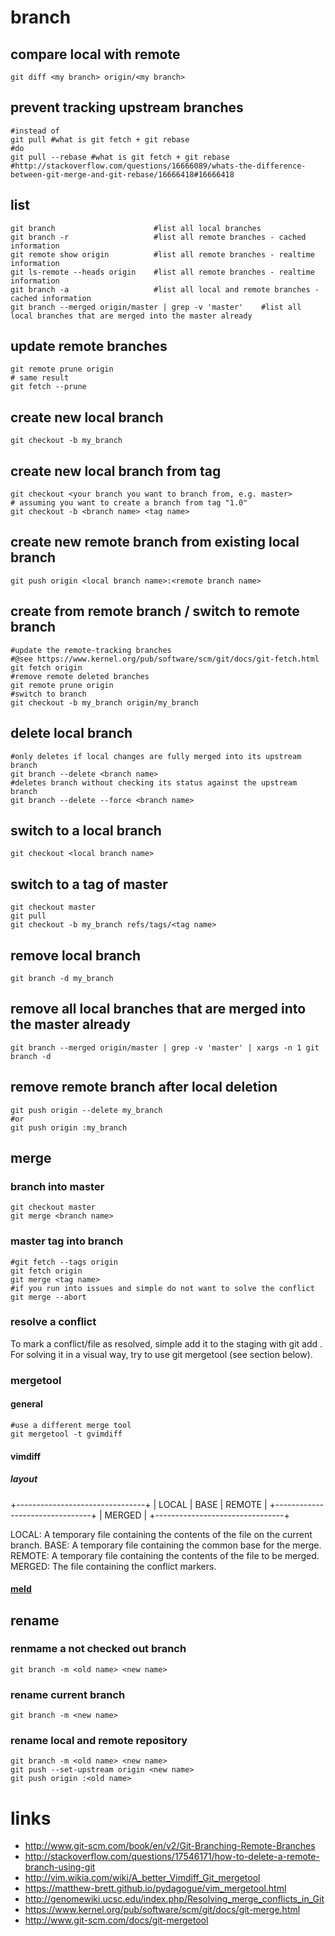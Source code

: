 # branch

## compare local with remote

```
git diff <my branch> origin/<my branch>
```

## prevent tracking upstream branches

```
#instead of
git pull #what is git fetch + git rebase
#do
git pull --rebase #what is git fetch + git rebase
#http://stackoverflow.com/questions/16666089/whats-the-difference-between-git-merge-and-git-rebase/16666418#16666418
```

## list

```
git branch                      #list all local branches
git branch -r                   #list all remote branches - cached information
git remote show origin          #list all remote branches - realtime information
git ls-remote --heads origin    #list all remote branches - realtime information
git branch -a                   #list all local and remote branches - cached information
git branch --merged origin/master | grep -v 'master'    #list all local branches that are merged into the master already
```

## update remote branches

```
git remote prune origin
# same result
git fetch --prune
```

## create new local branch

```
git checkout -b my_branch
```

## create new local branch from tag

```
git checkout <your branch you want to branch from, e.g. master>
# assuming you want to create a branch from tag "1.0"
git checkout -b <branch name> <tag name>
```

## create new remote branch from existing local branch

```
git push origin <local branch name>:<remote branch name>
```

## create from remote branch / switch to remote branch

```
#update the remote-tracking branches
#@see https://www.kernel.org/pub/software/scm/git/docs/git-fetch.html
git fetch origin
#remove remote deleted branches
git remote prune origin 
#switch to branch
git checkout -b my_branch origin/my_branch
```

## delete local branch

```
#only deletes if local changes are fully merged into its upstream branch
git branch --delete <branch name>
#deletes branch without checking its status against the upstream branch
git branch --delete --force <branch name>
```

## switch to a local branch

```
git checkout <local branch name>
```

## switch to a tag of master

```
git checkout master
git pull
git checkout -b my_branch refs/tags/<tag name>
```

## remove local branch

```
git branch -d my_branch
```

## remove all local branches that are merged into the master already

```
git branch --merged origin/master | grep -v 'master' | xargs -n 1 git branch -d
```

## remove remote branch after local deletion

```
git push origin --delete my_branch
#or
git push origin :my_branch
```

## merge

### branch into master

```
git checkout master
git merge <branch name>
```

### master tag into branch

```
#git fetch --tags origin
git fetch origin
git merge <tag name>
#if you run into issues and simple do not want to solve the conflict
git merge --abort
```

### resolve a conflict

To mark a conflict/file as resolved, simple add it to the staging with git add <directory or file name>.
For solving it in a visual way, try to use git mergetool (see section below).

### mergetool

#### general

```
#use a different merge tool
git mergetool -t gvimdiff
```

#### vimdiff

##### layout

+--------------------------------+
| LOCAL  |     BASE     | REMOTE |
+--------------------------------+
|             MERGED             |
+--------------------------------+

LOCAL:  A temporary file containing the contents of the file on the current branch.
BASE:   A temporary file containing the common base for the merge.
REMOTE: A temporary file containing the contents of the file to be merged.
MERGED: The file containing the conflict markers.

#### [meld](http://meldmerge.org/)

## rename

### renmame a not checked out branch

```
git branch -m <old name> <new name>
```

### rename current branch

```
git branch -m <new name>
```

### rename local and remote repository

```
git branch -m <old name> <new name>
git push --set-upstream origin <new name>
git push origin :<old name>
```

# links

* http://www.git-scm.com/book/en/v2/Git-Branching-Remote-Branches
* http://stackoverflow.com/questions/17546171/how-to-delete-a-remote-branch-using-git
* http://vim.wikia.com/wiki/A_better_Vimdiff_Git_mergetool
* https://matthew-brett.github.io/pydagogue/vim_mergetool.html
* http://genomewiki.ucsc.edu/index.php/Resolving_merge_conflicts_in_Git
* https://www.kernel.org/pub/software/scm/git/docs/git-merge.html
* http://www.git-scm.com/docs/git-mergetool
